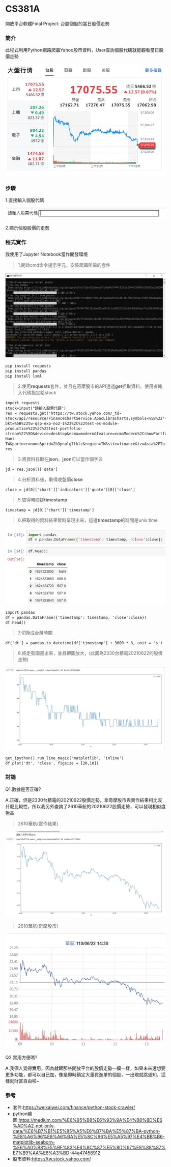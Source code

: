 # CS381A

開放平台軟體Final Project: 台股個股的當日股價走勢

### 簡介
此程式利用Python網路爬蟲Yahoo股市資料，User查詢個股代碼就能觀看當日股價走勢

![image](https://github.com/happy34083408/CS381A/blob/main/twstock.jpg)
### 步驟
1.直接輸入個股代碼

![image](https://github.com/happy34083408/CS381A/blob/main/input.jpg)

2.顯示個股股價的走勢

### 程式實作
我使用了Jupyter Notebook當作開發環境

> 1.開啟cmd命令提示字元，安裝爬蟲所需的套件

![image](https://github.com/happy34083408/CS381A/blob/main/cmd.jpg)
```
pip install requests
pip install pandas
pip install lxml
```

> 2.使用**requests**套件，並且在奇摩股市的API透過**get**抓取資料，使用者輸入代碼指定給stock
```
import requests
stock=input("請輸入股票代碼")
res = requests.get('https://tw.stock.yahoo.com/_td-stock/api/resource/FinanceChartService.ApacLibraCharts;symbols=%5B%22'+stock+'.TW%22%5D;type=tick?bkt=%5B%22tw-qsp-exp-no2-1%22%2C%22test-es-module-production%22%2C%22test-portfolio-stream%22%5D&device=desktop&ecma=modern&feature=ecmaModern%2CshowPortfolioStream&intl=tw&lang=zh-Hant-TW&partner=none&prid=2h3pnulg7tklc&region=TW&site=finance&tz=Asia%2FTaipei&ver=1.2.902&returnMeta=true')
res
```

> 3.將資料存取在**json**，**json**可以當作個字典
```
jd = res.json()['data']
```

> 4.分析資料後，取得收盤價**close**
```
close = jd[0]['chart']['indicators']['quote'][0]['close']
```

> 5.取得時間搓**timestamp**
```
timestamp = jd[0]['chart']['timestamp']
```

> 6.把取得的資料結果暫時呈現出來，這邊**timestamp**的時間是unix time

![image](https://github.com/happy34083408/CS381A/blob/main/df.jpg)
```
import pandas
df = pandas.DataFrame({'timestamp': timestamp, 'close':close})
df.head()
```

> 7.切換成台灣時間
```
df['dt'] = pandas.to_datetime(df['timestamp'] + 3600 * 8, unit = 's')
```

> 8.把走勢圖畫出來，並且把圖放大，(此圖為2330台積電20210622的股價走勢)

![image](https://github.com/happy34083408/CS381A/blob/main/result.jpg)
```
get_ipython().run_line_magic('matplotlib', 'inline')
df.plot('dt', 'close', figsize = [20,10])
```

### 討論
Q1.數據是否正確?

A.正確，但是2330台積電的20210622股價走勢，拿奇摩股市與實作結果相比沒什麼比較性，所以我另外查詢了2610華航的20210622股價走勢，可以發現相似度極高

> 2610華航(實作結果)

![image](https://github.com/happy34083408/CS381A/blob/main/2610.jpg)

> 2610華航(奇摩股市)

![image](https://github.com/happy34083408/CS381A/blob/main/yahoo2610.jpg)

Q2.實用方便嗎?

A.我個人覺得實用，因為就跟那些開放平台的股價走勢一模一樣，如果未來還想要更多功能，都可以自己加，像是即時鎖定大量買進單的個股，一出現就跳通知，這樣就財富自由啦~

### 參考
- 套件:https://weikaiwei.com/finance/python-stock-crawler/
- python繪圖:https://medium.com/%E6%95%B8%E6%93%9A%E4%B8%8D%E6%AD%A2-not-only-data/%E6%B7%B1%E5%85%A5%E6%B7%BA%E5%87%BA-python-%E8%A6%96%E8%A6%BA%E5%8C%96%E5%A5%97%E4%BB%B6-matplotlib-seaborn-%E6%A0%B8%E5%BF%83%E6%8C%87%E5%8D%97%E8%88%87%E7%B9%AA%E8%A3%BD-44a47458912
- 股市資料:https://tw.stock.yahoo.com/
